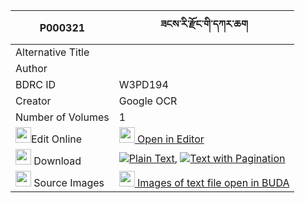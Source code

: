 |P000321|ཟངས་རི་རྫོང་གི་དཀར་ཆག 
| --- | --- 
|Alternative Title |
|Author | 
|BDRC ID | W3PD194
|Creator | Google OCR
|Number of Volumes| 1
|<img width="25" src="https://img.icons8.com/color/25/000000/edit-property.png">Edit Online| [<img width="25" src="https://avatars.githubusercontent.com/u/45091458?s=200&v=4"> Open in Editor](http://editor.openpecha.org/P000321)
|<img width="25" src="https://img.icons8.com/fluent/48/000000/download-2.png"/>  Download | [![](https://img.icons8.com/color/20/000000/txt.png)Plain Text](https://github.com/Openpecha/P000321/releases/download/v2/zangri_dzong_gi_karchak_plain_P000321.zip), [![](https://img.icons8.com/color/20/000000/txt.png)Text with Pagination](https://github.com/Openpecha/P000321/releases/download/v2/zangri_dzong_gi_karchak_pages_P000321.zip)
|<img width="25" src="https://img.icons8.com/plasticine/100/000000/pictures-folder.png"/>  Source Images | [<img width="25" src="https://library.bdrc.io/icons/BUDA-small.svg"> Images of text file open in BUDA](https://library.bdrc.io/show/bdr:W3PD194)